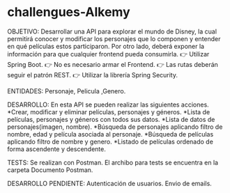 # challengues-Alkemy

OBJETIVO:
Desarrollar una API para explorar el mundo de Disney, la cual permitirá conocer y modificar los
personajes que lo componen y entender en qué películas estos participaron. Por otro lado, deberá
exponer la información para que cualquier frontend pueda consumirla.
👉 Utilizar Spring Boot.
👉 No es necesario armar el Frontend.
👉 Las rutas deberán seguir el patrón REST.
👉 Utilizar la librería Spring Security.

ENTIDADES: Personaje, Pelicula ,Genero.

DESARROLLO:
En esta API se pueden realizar las siguientes acciones.
*Crear, modificar y eliminar películas, personajes y géneros.
*Lista de películas, personajes y géneros con todos sus datos.
*Lista de datos de personajes(imagen, nombre). 
*Búsqueda de personajes aplicando filtro de nombre, edad y película asociada al personaje.
*Búsqueda de películas aplicando filtro de nombre y genero.
*Listado de películas ordenado de forma ascendente y descendente.

TESTS:
Se realizan con Postman. El archibo para tests se encuentra en la carpeta Documento Postman.

DESARROLLO PENDIENTE:
Autenticación de usuarios.
Envio de emails.



